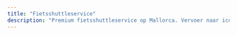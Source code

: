 ```yaml
---
title: "Fietsshuttleservice"
description: "Premium fietsshuttleservice op Mallorca. Vervoer naar iconische beklimmingen zoals Sa Calobra, Cap Formentor en de Andratx-Pollença route. Boek vandaag."
---
```

